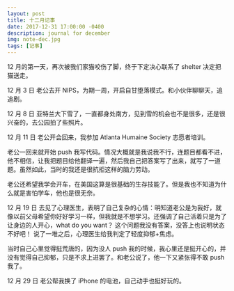```yaml
---
layout: post
title: 十二月记事
date: 2017-12-31 17:00:00 -0400
description: journal for december
img: note-dec.jpg
tags: [记事]
---
```


12 月的第一天，再次被我们家猫咬伤了脚，终于下定决心联系了 shelter 决定把猫送走。

12 月 3 日 老公去开 NIPS，为期一周，开启自甘堕落模式。和小伙伴聊聊天，追追剧。

12 月 8 日 亚特兰大下雪了，一直都身处南方，见到雪的机会也不是很多，还是很兴奋的，去公园拍了些照片。

12 月 11 日 老公开会回来，我参加 Atlanta Humaine Society 志愿者培训。

老公一回来就开始 push 我写代码。情况大概就是我说我不行，连题目都看不进，他不相信，让我把题目给他翻译一遍，然后我自己把答案写了出来，就写了一道题。虽然如此，当时的我还是很抗拒这样的脑力劳动。

老公还希望我学会开车，在美国这算是很基础的生存技能了。但是我也不知道为什么就是害怕学车，他也是很无奈。

12 月 19 日 去见了心理医生，表明了自己复杂的心情：明知道老公是为我好，就像以前父母希望你好好学习一样，但我就是不想学习。还强调了自己活着只是为了让身边的人开心，what do you want？ 这个问题我没有答案，没答上也说明状态不好吧！
说了一堆之后，心理医生给我判定了轻度抑郁+焦虑。

当时自己心里觉得挺荒唐的，因为没人 push 我的时候，我心里还是挺开心的，并没有觉得自己抑郁，只是不求上进罢了。和老公说了，他一下又紧张得不敢 push 我了。

12 月 29 日 老公帮我换了 iPhone 的电池，自己动手也挺好玩的。